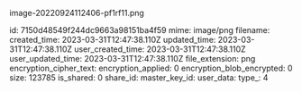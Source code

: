 image-20220924112406-pf1rf11.png

id: 7150d48549f244dc9663a98151ba4f59
mime: image/png
filename: 
created_time: 2023-03-31T12:47:38.110Z
updated_time: 2023-03-31T12:47:38.110Z
user_created_time: 2023-03-31T12:47:38.110Z
user_updated_time: 2023-03-31T12:47:38.110Z
file_extension: png
encryption_cipher_text: 
encryption_applied: 0
encryption_blob_encrypted: 0
size: 123785
is_shared: 0
share_id: 
master_key_id: 
user_data: 
type_: 4